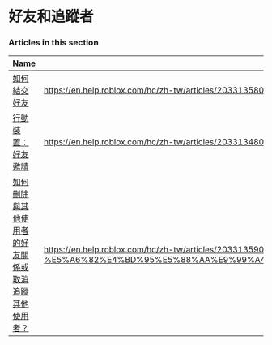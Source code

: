 # 好友和追蹤者  
### Articles in this section
Name|URL
-|-
[如何結交好友](./如何結交好友.html) |https://en.help.roblox.com/hc/zh-tw/articles/203313580-%E5%A6%82%E4%BD%95%E7%B5%90%E4%BA%A4%E5%A5%BD%E5%8F%8B
[行動裝置：好友邀請](./行動裝置：好友邀請.html) |https://en.help.roblox.com/hc/zh-tw/articles/203313480-%E8%A1%8C%E5%8B%95%E8%A3%9D%E7%BD%AE-%E5%A5%BD%E5%8F%8B%E9%82%80%E8%AB%8B
[如何刪除與其他使用者的好友關係或取消追蹤其他使用者？](./如何刪除與其他使用者的好友關係或取消追蹤其他使用者？.html) |https://en.help.roblox.com/hc/zh-tw/articles/203313590-%E5%A6%82%E4%BD%95%E5%88%AA%E9%99%A4%E8%88%87%E5%85%B6%E4%BB%96%E4%BD%BF%E7%94%A8%E8%80%85%E7%9A%84%E5%A5%BD%E5%8F%8B%E9%97%9C%E4%BF%82%E6%88%96%E5%8F%96%E6%B6%88%E8%BF%BD%E8%B9%A4%E5%85%B6%E4%BB%96%E4%BD%BF%E7%94%A8%E8%80%85-